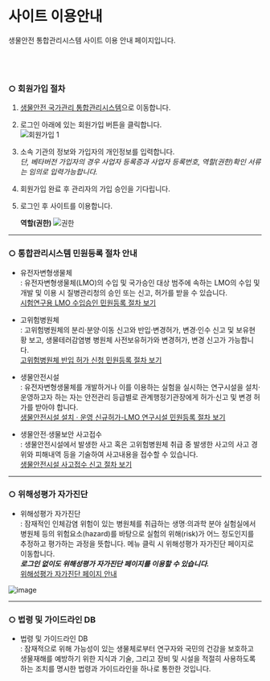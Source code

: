 # 사이트 이용안내
생물안전 통합관리시스템 사이트 이용 안내 페이지입니다.  
<br> 
<br> 
<br>  


### ○ 회원가입 절차
1. [생물안전 국가관리 통합관리시스템](http://125.6.37.38/)으로 이동합니다. 
2. 로그인 아래에 있는 회원가입 버튼을 클릭합니다.  
![회원가입 1](https://user-images.githubusercontent.com/125325764/219531582-98b77b49-25a5-49b9-8341-126784882b3c.PNG)  

3. 소속 기관의 정보와 가입자의 개인정보를 입력합니다.  
_단, 베타버전 가입자의 경우 사업자 등록증과 사업자 등록번호, 역할(권한)확인 서류는 임의로 입력가능합니다._    
4. 회원가입 완료 후 관리자의 가입 승인을 기다립니다.
5. 로그인 후 사이트를 이용합니다.  

   <b> 역할(권한) </b>
![권한](https://user-images.githubusercontent.com/125325764/220244930-2d09ed43-9a85-491d-8468-b840b348b015.PNG)
    
    
    
      
---
### ○ 통합관리시스템 민원등록 절차 안내
+ 유전자변형생물체 <br>
    : 유전자변형생물체(LMO)의 수입 및 국가승인 대상 범주에 속하는 LMO의 수입 및 개발 및 이용 시 질병관리청의 승인 또는 신고, 허가를 받을 수 있습니다.  
    [시험연구용 LMO 수입승인 민원등록 절차 보기](https://sooyeon1022.github.io/_/#-%EC%8B%9C%ED%97%98%EC%97%B0%EA%B5%AC%EC%9A%A9-lmo-%EC%88%98%EC%9E%85-%EC%8A%B9%EC%9D%B8-%EC%A0%88%EC%B0%A8)

+ 고위험병원체 <br>
    : 고위험병원체의 분리·분양·이동 신고와 반입·변경허가, 변경·인수 신고 및 보유현황 보고, 생물테러감염병 병원체 사전보유허가와 변경허가, 변경 신고가 가능합니다.  
    [고위험병원체 반입 허가 신청 민원등록 절차 보기](https://sooyeon1022.github.io/_/#%EA%B3%A0%EC%9C%84%ED%97%98%EB%B3%91%EC%9B%90%EC%B2%B4-%EB%B0%98%EC%9E%85-%ED%97%88%EA%B0%80-%EC%A0%88%EC%B0%A8)

+ 생물안전시설 <br>
    : 유전자변형생물체를 개발하거나 이를 이용하는 실험을 실시하는 연구시설을 설치·운영하고자 하는 자는 안전관리 등급별로 관계행정기관장에게 허가·신고 및 변경 허가를 받아야 합니다.  
    [생물안전시설 설치 · 운영 신규허가-LMO 연구시설 민원등록 절차 보기](https://sooyeon1022.github.io/_/#-%EC%83%9D%EB%AC%BC%EC%95%88%EC%A0%84%EC%8B%9C%EC%84%A4-%EC%84%A4%EC%B9%98--%EC%9A%B4%EC%98%81-%EC%8B%A0%EA%B7%9C%ED%97%88%EA%B0%80---lmo-%EC%97%B0%EA%B5%AC%EC%8B%9C%EC%84%A4-%EC%A0%88%EC%B0%A8)  
    
    
+ 생물안전∙생물보안 사고접수 <br>
    : 생물안전시설에서 발생한 사고 혹은 고위험병원체 취급 중 발생한 사고의 사고 경위와 피해내역 등을 기술하여 사고내용을 접수할 수 있습니다.  
    [생물안전시설 사고접수 신고 절차 보기](https://sooyeon1022.github.io/_/#-%EC%83%9D%EB%AC%BC%EC%95%88%EC%A0%84%EC%8B%9C%EC%84%A4-%EC%82%AC%EA%B3%A0%EC%A0%91%EC%88%98-%EC%A0%88%EC%B0%A8)  
    
    
    
    
      
---
### ○ 위해성평가 자가진단
+ 위해성평가 자가진단  
      : 잠재적인 인체감염 위험이 있는 병원체를 취급하는 생명·의과학 분야 실험실에서 병원체 등의 위험요소(hazard)를 바탕으로 실험의 위해(risk)가 어느 정도인지를 추정하고 평가하는 과정을 뜻합니다. 메뉴 클릭 시 위해성평가 자가진단 페이지로 이동합니다.  
      <b>_로그인 없이도 위해성평가 자가진단 페이지를 이용할 수 있습니다._</b>  
      [위해성평가 자가진단 페이지 안내](https://sooyeon1022.github.io/-/)
      
![image](https://user-images.githubusercontent.com/125325764/220267205-2368b72f-043f-4e09-b7eb-015d97389c82.png)






---
### ○ 법령 및 가이드라인 DB
+ 법령 및 가이드라인 DB  
     : 잠재적으로 위해 가능성이 있는 생물체로부터 연구자와 국민의 건강을 보호하고 생물재해를 예방하기 위한 지식과 기술, 그리고 장비 및 시설을 적절히 사용하도록 하는 조치를 명시한 법령과 가이드라인을 하나로 통한한 것입니다.<br>

       

